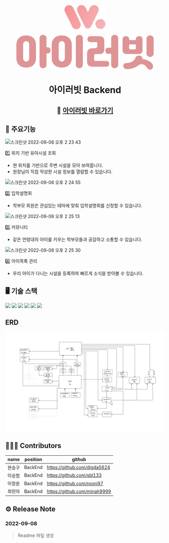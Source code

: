 <div align="center">
<p align="center"><img src="img_1.png"></p>

![img.png](img.png)
<h1>아이러빗 Backend</h1>

## 🏫 [아이러빗 바로가기][iluvit-link]
[iluvit-link]: https://iluvit.app/

</div>

## 📱 주요기능

![스크린샷 2022-09-08 오후 2 23 43](https://user-images.githubusercontent.com/65563854/189040932-c19ec8f9-06a0-45d0-bc8e-d06b8cadb1a2.png)

1️⃣ 위치 기반 유아시설 조회
- 현 위치를 기반으로 주변 시설을 모아 보여줍니다.
- 원장님이 직접 작성한 시설 정보를 열람할 수 있습니다.

![스크린샷 2022-09-08 오후 2 24 55](https://user-images.githubusercontent.com/65563854/189041068-127f96a1-2780-492a-b056-fa0433a91888.png)


2️⃣ 입학설명회
- 학부모 회원은 관심있는 테마에 맞춰 입학설명회를 신청할 수 있습니다.

![스크린샷 2022-09-08 오후 2 25 13](https://user-images.githubusercontent.com/65563854/189041112-844af4d3-5549-41e3-95cb-741c93e54cb6.png)


3️⃣ 커뮤니티
- 같은 연령대의 아이를 키우는 학부모들과 공감하고 소통할 수 있습니다.

![스크린샷 2022-09-08 오후 2 25 30](https://user-images.githubusercontent.com/65563854/189041137-e20d5278-fbbd-48f2-b545-b9219e09bf08.png)

4️⃣ 아이목록 관리
- 우리 아이가 다니는 시설을 등록하여 빠르게 소식을 받아볼 수 있습니다.

<!--
## 🔍 Architecture
-->

## 🖥 기술 스택
<img src="https://img.shields.io/badge/SpringBoot-6DB33F?style=flat&logo=SpringBoot&logoColor=white"/> <img src="https://img.shields.io/badge/SpringSecurity-6DB33F?style=flat&logo=SpringSecurity&logoColor=white"/> <img src="https://img.shields.io/badge/AmazonEC2-FF9900?style=flat&logo=AmazonEC2&logoColor=white"/> <img src="https://img.shields.io/badge/Jenkins-D24939?style=flat&logo=Jenkins&logoColor=white"/> <img src="https://img.shields.io/badge/NGINX-009639?style=flat&logo=NGINX&logoColor=white"/> <img src="https://img.shields.io/badge/JSON Web Tokens-000000?style=flat&logo=JSONWebTokens"/>



## ERD
![](iluviterd.jpeg)

## 🧑🏻‍💻 Contributors
| name | position   | github                    |
|------|------------|---------------------------|
| 현승구  | BackEnd    | https://github.com/digda5624      |
| 이승범  | BackEnd | https://github.com/sbl133 |
| 이창윤  | BackEnd | https://github.com/rooni97 |
| 최민아  | BackEnd | https://github.com/minah9999 |

## ⚙️ Release Note
### 2022-09-08
> Readme 파일 생성
